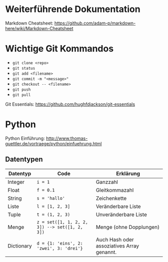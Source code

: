 # Weiterführende Dokumentation
Markdown Cheatsheet: https://github.com/adam-p/markdown-here/wiki/Markdown-Cheatsheet


# Wichtige Git Kommandos

* `git clone <repo>`
* `git status`
* `git add <filename>`
* `git commit -m "<message>"`
* `git checkout -- <filename>`
* `git push`
* `git pull`

Git Essentials: https://github.com/hughfdjackson/git-essentials


# Python
Python Einführung: http://www.thomas-guettler.de/vortraege/python/einfuehrung.html

## Datentypen

| Datentyp | Code | Erklärung|
|--|--|--|
| Integer	| `i = 1`	| Ganzzahl |
| Float	| `f = 0.1`	| Gleitkommazahl |
| String	| `s = 'hallo'`	| Zeichenkette |
| Liste	| `l = [1, 2, 3]`	| Veränderbare Liste |
| Tuple	| `t = (1, 2, 3)`	| Unveränderbare Liste |
| Menge	| `z = set([1, 1, 2, 2, 3]) --> set([1, 2, 3])`	| Menge (ohne Dopplungen)|
| Dictionary |	`d = {1: 'eins', 2: 'zwei', 3: 'drei'}`	| Auch Hash oder assoziatives Array  genannt. |
